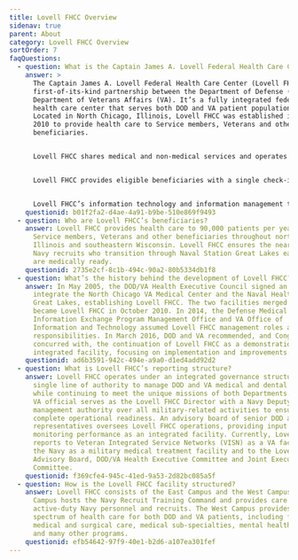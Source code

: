 ```yaml
---
title: Lovell FHCC Overview
sidenav: true
parent: About
category: Lovell FHCC Overview
sortOrder: 7
faqQuestions:
  - question: What is the Captain James A. Lovell Federal Health Care Center?
    answer: >
      The Captain James A. Lovell Federal Health Care Center (Lovell FHCC) is a
      first-of-its-kind partnership between the Department of Defense (DOD) and
      Department of Veterans Affairs (VA). It’s a fully integrated federal
      health care center that serves both DOD and VA patient populations.
      Located in North Chicago, Illinois, Lovell FHCC was established in October
      2010 to provide health care to Service members, Veterans and other
      beneficiaries.


      Lovell FHCC shares medical and non-medical services and operates via fully integrated DOD/VA medical personnel and leadership team. Now known as legacy interoperability capabilities, DOD and VA implemented functionalities enabling joint patient registration and orders portability for laboratory results and consultations; one medical staff with single departments; single systems such as human resources, finance, performance measures, workload and personnel; and one local budget.


      Lovell FHCC provides eligible beneficiaries with a single check-in process and standardized patient care. Lovell FHCC provides a full spectrum of health care for patients, including full medical and surgical care, a large array of medical sub-specialties, a variety of mental health services, a Community Living Center and many other programs.


      Lovell FHCC’s information technology and information management teams safely interface DOD and VA health information technology systems to support an integrated facility.
    questionid: b01f2fa2-d4ae-4a91-b9be-510e869f9493
  - question: Who are Lovell FHCC’s beneficiaries?
    answer: Lovell FHCC provides health care to 90,000 patients per year, including
      Service members, Veterans and other beneficiaries throughout northern
      Illinois and southeastern Wisconsin. Lovell FHCC ensures the nearly 50,000
      Navy recruits who transition through Naval Station Great Lakes each year
      are medically ready.
    questionid: 2735e2cf-8c1b-494c-90a2-80b5334db1f8
  - question: What’s the history behind the development of Lovell FHCC?
    answer: In May 2005, the DOD/VA Health Executive Council signed an agreement to
      integrate the North Chicago VA Medical Center and the Naval Health Clinic
      Great Lakes, establishing Lovell FHCC. The two facilities merged and
      became Lovell FHCC in October 2010. In 2014, the Defense Medical
      Information Exchange Program Management Office and VA Office of
      Information and Technology assumed Lovell FHCC management roles and
      responsibilities. In March 2016, DOD and VA recommended, and Congress
      concurred with, the continuation of Lovell FHCC as a demonstration of an
      integrated facility, focusing on implementation and improvements.
    questionid: ad6b3591-942c-494e-a9a0-d1ed4add92d2
  - question: What is Lovell FHCC’s reporting structure?
    answer: Lovell FHCC operates under an integrated governance structure and a
      single line of authority to manage DOD and VA medical and dental care,
      while continuing to meet the unique missions of both Departments. A senior
      VA official serves as the Lovell FHCC Director with a Navy Deputy who has
      management authority over all military-related activities to ensure
      complete operational readiness. An advisory board of senior DOD and VA
      representatives oversees Lovell FHCC operations, providing input and
      monitoring performance as an integrated facility. Currently, Lovell FHCC
      reports to Veteran Integrated Service Networks (VISN) as a VA facility, to
      the Navy as a military medical treatment facility and to the Lovell FHCC
      Advisory Board, DOD/VA Health Executive Committee and Joint Executive
      Committee.
    questionid: f369cfe4-945c-41ed-9a53-2d82bc085a5f
  - question: How is the Lovell FHCC facility structured?
    answer: Lovell FHCC consists of the East Campus and the West Campus. The East
      Campus hosts the Navy Recruit Training Command and provides care to
      active-duty Navy personnel and recruits. The West Campus provides a full
      spectrum of health care for both DOD and VA patients, including full
      medical and surgical care, medical sub-specialties, mental health services
      and many other programs.
    questionid: efb54642-97f9-40e1-b2d6-a107ea301fef
---
```


